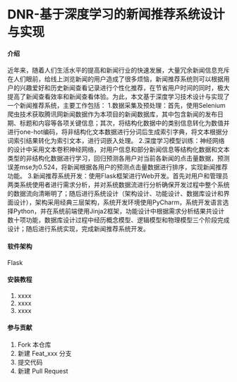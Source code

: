 # DNR-基于深度学习的新闻推荐系统设计与实现

#### 介绍
近年来，随着人们生活水平的提高和新闻行业的快速发展，大量冗余新闻信息充斥在人们眼前，给线上浏览新闻的用户造成了很多烦恼，新闻推荐系统则可以根据用户的兴趣爱好和历史新闻查看记录进行个性化推荐，在节省用户时间的同时，极大提高了新闻查看效率和新闻查看体验。为此，本文基于深度学习技术设计与实现了一个新闻推荐系统，主要工作包括：
1.数据采集及预处理：首先，使用Selenium爬虫技术获取腾讯网新闻数据作为本项目的新闻数据库，其中包含新闻的发布日期、标题和内容等各项关键信息；其次，将结构化数据中的类别信息转化为数值并进行one-hot编码，将非结构化文本数据进行分词后生成索引字典，将文本根据分词索引结果转化为索引文本，进行词嵌入处理。
2.深度学习模型训练：神经网络的设计中采用文本卷积神经网络，对用户信息和部分新闻信息等结构化数据和文本类型的非结构化数据进行学习，回归预测各用户对当前各新闻的点击量数据，预测误差mse为0.524，将新闻根据各用户的预测点击量数据进行排序，实现新闻推荐功能。
3.新闻推荐系统开发：使用Flask框架进行Web开发。首先对用户和管理员两类系统使用者进行需求分析，并对系统数据流进行分析确保开发过程中整个系统的数据流向清晰明了；随后进行系统设计（架构设计、功能设计、数据库设计和界面设计），架构采用经典三层架构，系统开发环境使用PyCharm，系统开发语言选择Python，并在系统前端使用Jinja2框架，功能设计中根据需求分析结果共设计数十项功能，数据库设计过程中经历概念模型、逻辑模型和物理模型三个阶段完成设计；随后进行系统实现，完成新闻推荐系统开发。

#### 软件架构
Flask

#### 安装教程

1.  xxxx
2.  xxxx
3.  xxxx


#### 参与贡献

1.  Fork 本仓库
2.  新建 Feat_xxx 分支
3.  提交代码
4.  新建 Pull Request


